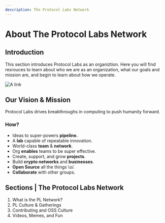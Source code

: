 ```yaml
---
description: The Protocol Labs Network
---
```


# About The Protocol Labs Network

## **Introduction**

This section introduces Protocol Labs as an organiztion. Here you will find resrouces to learn about who we are as an organization, what our goals and mission are, and begin to learn about how we operate.

![A link](../../.gitbook/assets/twitter-banner-1500x500.png)

## Our Vision & Mission

Protocol Labs drives breakthroughs in computing to push humanity forward.

### How?

* Ideas to super-powers **pipeline.**
* A **lab** capable of repeatable innovation.&#x20;
* World-class **team** & **network**.
* Org **enables** teams to be super effective.
* Create, support, and grow **projects**.
* Build **crypto networks** and **businesses**.
* **Open Source** all the things \o/.
* **Collaborate** with other groups.&#x20;

## Sections | The Protocol Labs Network
1. What is the PL Network?
2. PL Culture & Gatherings
3. Contributing and OSS Culture
4. Videos, Memes, and Fun
